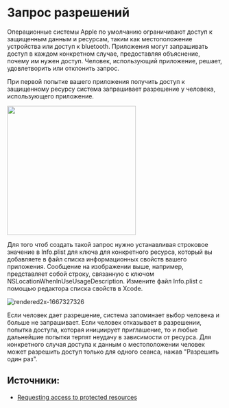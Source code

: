 # Запрос разрешений
Операционные системы Apple по умолчанию ограничивают доступ к защищенным данным и ресурсам, таким как местоположение устройства или доступ к bluetooth. Приложения могут запрашивать доступ в каждом конкретном случае, предоставляя объяснение, почему им нужен доступ. Человек, использующий приложение, решает, удовлетворить или отклонить запрос.

При первой попытке вашего приложения получить доступ к защищенному ресурсу система запрашивает разрешение у человека, использующего приложение.

<img src='https://github.com/DenDmitriev/iOS-Interview/assets/65191747/be93f866-1a7a-46c2-8d20-1f1ac26ce8af' width='300'>

Для того чтоб создать такой запрос нужно устанавливая строковое значение в Info.plist для ключа для конкретного ресурса, который вы добавляете в файл списка информационных свойств вашего приложения. Сообщение на изображении выше, например, представляет собой строку, связанную с ключом NSLocationWhenInUseUsageDescription. Измените файл Info.plist с помощью редактора списка свойств в Xcode.

![rendered2x-1667327326](https://github.com/DenDmitriev/iOS-Interview/assets/65191747/fcb38b20-cb6c-4e2b-a058-174c45339d8d)

Если человек дает разрешение, система запоминает выбор человека и больше не запрашивает. Если человек отказывает в разрешении, попытка доступа, которая инициирует приглашение, то и любые дальнейшие попытки терпят неудачу в зависимости от ресурса. Для конкретного случая доступа к данным о местоположении человек может разрешить доступ только для одного сеанса, нажав "Разрешить один раз".

## Источники:
- [Requesting access to protected resources](https://developer.apple.com/documentation/uikit/protecting_the_user_s_privacy/requesting_access_to_protected_resources/)
